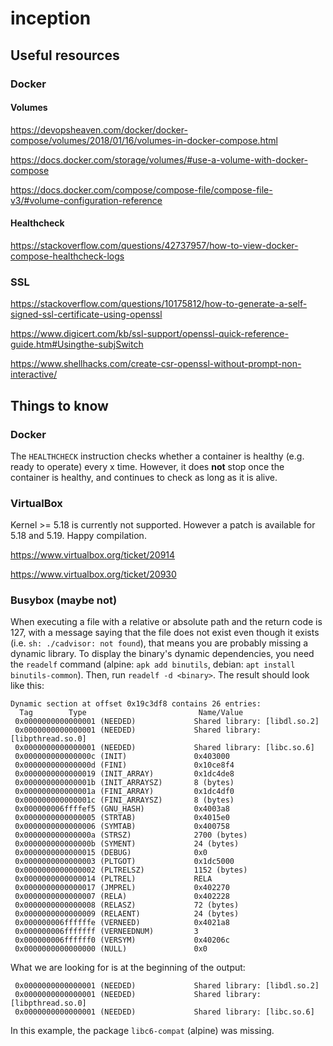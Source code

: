 # inception

## Useful resources

### Docker

#### Volumes

https://devopsheaven.com/docker/docker-compose/volumes/2018/01/16/volumes-in-docker-compose.html

https://docs.docker.com/storage/volumes/#use-a-volume-with-docker-compose

https://docs.docker.com/compose/compose-file/compose-file-v3/#volume-configuration-reference

#### Healthcheck

https://stackoverflow.com/questions/42737957/how-to-view-docker-compose-healthcheck-logs

### SSL

https://stackoverflow.com/questions/10175812/how-to-generate-a-self-signed-ssl-certificate-using-openssl

https://www.digicert.com/kb/ssl-support/openssl-quick-reference-guide.htm#Usingthe-subjSwitch

https://www.shellhacks.com/create-csr-openssl-without-prompt-non-interactive/

## Things to know

### Docker

The `HEALTHCHECK` instruction checks whether a container is healthy (e.g. ready to operate) every x time.
However, it does **not** stop once the container is healthy, and continues to check as long as it is alive.

### VirtualBox

Kernel >= 5.18 is currently not supported. However a patch is available for
5.18 and 5.19. Happy compilation.

https://www.virtualbox.org/ticket/20914

https://www.virtualbox.org/ticket/20930

### Busybox (maybe not)

When executing a file with a relative or absolute path and the return code is
127, with a message saying that the file does not exist even though it exists
(i.e. `sh: ./cadvisor: not found`), that means you are probably missing a
dynamic library. To display the binary's dynamic dependencies, you need the
`readelf` command (alpine: `apk add binutils`, debian: `apt install binutils-common`).
Then, run `readelf -d <binary>`. The result should look like this:

```
Dynamic section at offset 0x19c3df8 contains 26 entries:
  Tag        Type                         Name/Value
 0x0000000000000001 (NEEDED)             Shared library: [libdl.so.2]
 0x0000000000000001 (NEEDED)             Shared library: [libpthread.so.0]
 0x0000000000000001 (NEEDED)             Shared library: [libc.so.6]
 0x000000000000000c (INIT)               0x403000
 0x000000000000000d (FINI)               0x10ce8f4
 0x0000000000000019 (INIT_ARRAY)         0x1dc4de8
 0x000000000000001b (INIT_ARRAYSZ)       8 (bytes)
 0x000000000000001a (FINI_ARRAY)         0x1dc4df0
 0x000000000000001c (FINI_ARRAYSZ)       8 (bytes)
 0x000000006ffffef5 (GNU_HASH)           0x4003a8
 0x0000000000000005 (STRTAB)             0x4015e0
 0x0000000000000006 (SYMTAB)             0x400758
 0x000000000000000a (STRSZ)              2700 (bytes)
 0x000000000000000b (SYMENT)             24 (bytes)
 0x0000000000000015 (DEBUG)              0x0
 0x0000000000000003 (PLTGOT)             0x1dc5000
 0x0000000000000002 (PLTRELSZ)           1152 (bytes)
 0x0000000000000014 (PLTREL)             RELA
 0x0000000000000017 (JMPREL)             0x402270
 0x0000000000000007 (RELA)               0x402228
 0x0000000000000008 (RELASZ)             72 (bytes)
 0x0000000000000009 (RELAENT)            24 (bytes)
 0x000000006ffffffe (VERNEED)            0x4021a8
 0x000000006fffffff (VERNEEDNUM)         3
 0x000000006ffffff0 (VERSYM)             0x40206c
 0x0000000000000000 (NULL)               0x0
```

What we are looking for is at the beginning of the output:
```
 0x0000000000000001 (NEEDED)             Shared library: [libdl.so.2]
 0x0000000000000001 (NEEDED)             Shared library: [libpthread.so.0]
 0x0000000000000001 (NEEDED)             Shared library: [libc.so.6]
```

In this example, the package `libc6-compat` (alpine) was missing.
